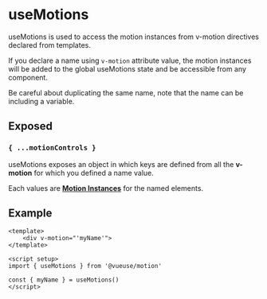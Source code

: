 # useMotions

useMotions is used to access the motion instances from v-motion directives declared from templates.

If you declare a name using `v-motion` attribute value, the motion instances will be added to the global useMotions state and be accessible from any component.

Be careful about duplicating the same name, note that the name can be including a variable.

## Exposed

### `{ ...motionControls }`

useMotions exposes an object in which keys are defined from all the **v-motion** for which you defined a name value.

Each values are [**Motion Instances**](/features/motion-instance) for the named elements.

## Example

```vue
<template>
    <div v-motion="'myName'">
</template>

<script setup>
import { useMotions } from '@vueuse/motion'

const { myName } = useMotions()
</script>
```
